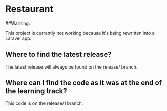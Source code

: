 # Restaurant

##Warning:

This project is currently not working because it's being rewritten into a Laravel app.

## Where to find the latest release?

The latest release will always be found on the release/<highest number> branch.

## Where can I find the code as it was at the end of the learning track?

This code is on the release/1 branch.
